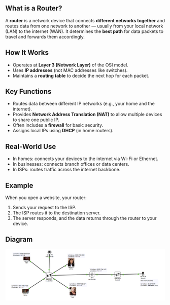 ## What is a Router?
A **router** is a network device that connects **different networks together** and routes data from one network to another — usually from your local network (LAN) to the internet (WAN).
It determines the **best path** for data packets to travel and forwards them accordingly.
## How It Works
- Operates at **Layer 3 (Network Layer)** of the OSI model.
- Uses **IP addresses** (not MAC addresses like switches).
- Maintains a **routing table** to decide the next hop for each packet.
## Key Functions
- Routes data between different IP networks (e.g., your home and the internet).
- Provides **Network Address Translation (NAT)** to allow multiple devices to share one public IP.
- Often includes a **firewall** for basic security.
- Assigns local IPs using **DHCP** (in home routers).
## Real-World Use
- In homes: connects your devices to the internet via Wi-Fi or Ethernet.
- In businesses: connects branch offices or data centers.
- In ISPs: routes traffic across the internet backbone.
## Example
When you open a website, your router:
1. Sends your request to the ISP.
2. The ISP routes it to the destination server.
3. The server responds, and the data returns through the router to your device.
## Diagram
 ![Router diagram](../images/Router-diagram.png)
